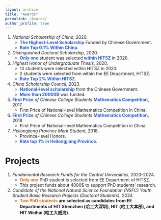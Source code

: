 ```yaml
---
layout: archive
title: "Awards"
permalink: /Awards/
author_profile: true
---
```


1. *National Scholarship of China*, 2020.
   - **<font color="#245bdb">The Highest-Level Scholarship</font>** Funded by Chinese Government.
   - **<font color="#245bdb">Rate Top 0.1% Within China.</font>**
2. *Distinguished Doctoral Scholarship*, 2020.
   - **<font color="#245bdb">Only one</font>** student was selected **<font color="#245bdb">within HITSZ</font>** in 2020.
3. *Highest Honor of Undergraduate Thesis*, 2020.
   - 10 students were selected within HITSZ in 2020.
   - 2 students were selected from within the EE Department, HITSZ.
   - **<font color="#245bdb">Rate Top 2% Within HITSZ.</font>**
4. *China Scholarship Council*, 2023.
   - **<font color="#245bdb">National-level scholarship</font>** from the Chinese Government.
   - **<font color="#245bdb">More than 20000$</font>** was funded.
5. **<font color="#245bdb">First Prize</font>** *of Chinese College Students* **<font color="#245bdb">Mathematics Competition</font>**, 2017.
   - First Price of National-level Mathematics Competition in China.
6. **<font color="#245bdb">First Prize</font>** *of Chinese College Students* **<font color="#245bdb">Mathematics Competition</font>**, 2018.
   - First Price of National-level Mathematics Competition in China.
7. *Heilongjiang Province Merit Student*, 2018.
   - Province-level Honors.
   - **<font color="#245bdb">Rate top 1% in Heilongjiang Province</font>**.

Projects
===
1. *Fundamental Research Funds for the Central Universities*, 2023-2024.
   - **<font color="#e36c09">Only one</font>** PhD student is selected from EE Department of HITSZ.
   - This project funds about 4000$ to support PhD students' research.
2. *Candidate of the National Natural Science Foundation (NSFC) Youth Student Basic Research Projects (Doctoral Students)*, 2024.
   - **<font color="#e36c09">Two PhD students</font> are selected as candidates from EE Departments of HIT Shenzhen (哈工大深圳), HIT (哈工大本部), and HIT Weihai (哈工大威海).**


  



